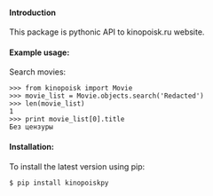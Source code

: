 #### Introduction

This package is pythonic API to kinopoisk.ru website.

#### Example usage:

Search movies:

```
>>> from kinopoisk import Movie
>>> movie_list = Movie.objects.search('Redacted')
>>> len(movie_list)
1
>>> print movie_list[0].title
Без цензуры
```
#### Installation:

To install the latest version using pip:

```
$ pip install kinopoiskpy
```